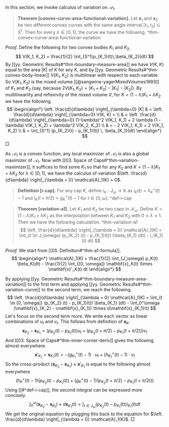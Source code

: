 In this section, we invoke calculus of variation on $\mathcal{A}_1$.

> __Theorem [convex-curve-area-functional-variation].__ Let $\mathbf{x}_1$ and $\mathbf{x}_2$ be two different convex curves with the same angle interval $[t_1, t_2] \subseteq S^1$. Then for every $\lambda \in [0, 1]$, the curve  we have the following.
> ^thm-convex-curve-area-functional-variation


_Proof._ Define the following for two convex bodies $K_1$ and $K_2$.
$$
V(K_1, K_2) = \frac{1}{2} \int_{S^1}p_{K_1}(t)\,\beta_{K_2}(dt)
$$
By [[yy. Geometric Results#^thm-boundary-measure-area]] we have $V(K, K)$ equal to the area $|K|$ of $K$ for any $K$, and by [[yy. Geometric Results#^thm-convex-body-linear]] $V(K_1, K_2)$ is multilinear with respect to each variable. So $V(K_1, K_2)$ is the mixed volume [[@sangwine-yagerMixedVolumes1993]] of $K_1$ and $K_2$ (say, because $2V(K_1, K_2) = |K_1 + K_2| - |K_1| - |K_2|$). By multilinearlity and reflexivity of the mixed volume $V$, for $K = (1 - \lambda) K_1 + \lambda K_2$ we have the following.
$$
\begin{align*}
\left. \frac{d}{d\lambda} \right|_{\lambda=0} |K| & = \left. \frac{d}{d\lambda} \right|_{\lambda=0} V(K, K) =  \\
& = \left. \frac{d}{d\lambda} \right|_{\lambda=0} (1-\lambda)^2 V(K_1, K_1) + 2 \lambda (1 - \lambda) V(K_1, K_2) + \lambda^2 V(K_2, K_2)  \\
& = - 2 V(K_1, K_1) + 2 V(K_1, K_2)  \\
& = \int_{S^1} (p_{K_2}(t) - p_{K_1}(t)) \, \beta_{K_1}(dt)
\end{align*}
$$
□

As $\mathcal{A}_1$ is a convex function, any local maximizer of $\mathcal{A}_1$ is also a global maximizer of $\mathcal{A}_1$. Now with [[03. Space of Caps#^thm-variation-maximizer]], it suffices to find some $K_1$ so that for any $K_2$ and $K = (1 - \lambda)K_1 + \lambda K_2$ for $\lambda \in [0, 1]$, we have the calculus of variation $\left. \frac{d}{d\lambda} \right|_{\lambda = 0} \mathcal{A}_1(K) = 0$.

> __Definition [i-cap].__ For any cap $K$, define $i_K : J_\omega \to \mathbb{R}$ as $i_K(t) = h_K^+(t) - 1$ and $i_K(t + \pi / 2) = g^+_K(t) - 1$ for $t \in [0, \omega]$. ^def-i-cap
 
> __Theorem [variation-a1].__ Let $K_1$ and $K_2$ be two caps in $\mathcal{K}_\omega$. Define $K= (1-\lambda)K_1 + \lambda K_2$ as the interpolation between $K_1$ and $K_2$ with $0 \leq \lambda \leq 1$. Then we have the following calculation. ^thm-variation-a1
$$
\left. \frac{d}{d\lambda} \right|_{\lambda = 0} \mathcal{A}_1(K)
= \int_{t \in J_\omega} (p_{K_2} (t) - p_{K_1}(t)) (\beta_{K_1} (dt) - i_{K_1}(t) dt)
$$

_Proof._ We start from [[05. Definition#^thm-a1-formula]].
$$
\begin{align*}
\mathcal{A}_1(K) = \frac{1}{2} \int_{J_\omega} p_K(t) \beta_K(dt) - 
\frac{1}{2} \int_{[0, \omega]} \mathbf{x}_K(t) \times \mathbf{x}'_K(t) dt
\end{align*}
$$

By applying [[yy. Geometric Results#^thm-boundary-measure-area-variation]] to the first term and applying [[yy. Geometric Results#^thm-variation-curve]] to the second term, we reach the following.
$$
\left. \frac{d}{d\lambda} \right|_{\lambda = 0} \mathcal{A}_1(K)
= \int_{t \in [0, \omega]} (p_{K_2} (t) - p_{K_1}(t)) \beta_{K_1} (dt) - 
\int_0^\omega (\mathbf{x}_{K_2} - \mathbf{x}_{K_1}) \times d\mathbf{x}_{K_1}(t)
$$
Let's focus on the second term more. We write each vector as linear combinations of $u_t$ and $v_t$. This follows from definition of $\mathbf{x}_K$.
$$
\mathbf{x}_{K_2} - \mathbf{x}_{K_1} = (p_{K_2} (t) - p_{K_1} (t)) u_t + 
(p_{K_2} (t + \pi / 2) - p_{K_1} (t + \pi / 2))) v_t
$$
And [[03. Space of Caps#^thm-inner-corner-deriv]] gives the following almost everywhere.
$$
\mathbf{x}'_{K_1} = \mathbf{v}_{K_1}(t) = -(g_{K_1}^+(t) - 1) \cdot u_t + (h_{K_1}^+(t) - 1) \cdot v_t
$$
So the cross-product $(\mathbf{x}_{K_2} - \mathbf{x}_{K_1}) \times \mathbf{x}'_{K_1}$ is equal to the following almost everywhere.
$$
(h_K^+(t) - 1) (p_{K_2} (t) - p_{K_1} (t)) + (g_K^+(t) - 1) (p_{K_2} (t + \pi / 2) - p_{K_1} (t + \pi / 2)))
$$
Using [[#^def-i-cap]], the second integral can be expressed more concisely.
$$
\int_0^\omega (\mathbf{x}_{K_2} - \mathbf{x}_{K_1}) \times d\mathbf{x}_{K_1}(t) = 
\int_{t \in J_\omega} (p_{K_2} (t) - p_{K_1}(t)) i_{K_1}(t) dt
$$
We get the original equation by plugging this back to the equation for $\left. \frac{d}{d\lambda} \right|_{\lambda = 0} \mathcal{A}_1(K)$. □
